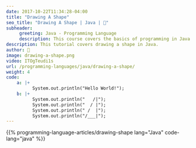 ```yaml
---
date: 2017-10-22T11:34:28-04:00
title: "Drawing A Shape"
seo_title: "Drawing A Shape | Java | 🦒"
subheader:
     greeting: Java - Programming Language
     description: This course covers the basics of programming in Java. Work your way through the videos/articles and I'll teach you everything you need to know to start your programming journey!
description: This tutorial covers drawing a shape in Java.
author: 🦒
image: drawing-a-shape.png
video: ITOgTeudi1s
url: /programming-languages/java/drawing-a-shape/
weight: 4
code:
    a: |+
          System.out.println("Hello World!");
    b: |+
          System.out.println("   /|");
          System.out.println("  / |");
          System.out.println(" /  |");
          System.out.println("/___|");
---
```


{{% programming-language-articles/drawing-shape lang="Java" code-lang="java" %}}
